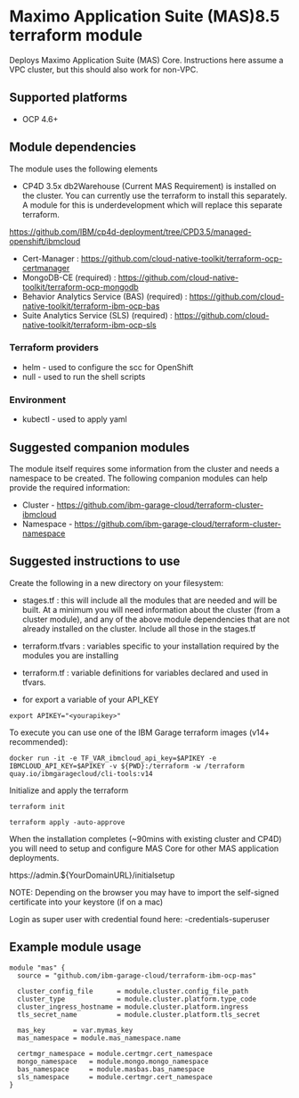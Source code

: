 #  Maximo Application Suite (MAS)8.5 terraform module

Deploys Maximo Application Suite (MAS) Core.  Instructions here assume a VPC cluster, but this should also work for non-VPC.

## Supported platforms

- OCP 4.6+

## Module dependencies

The module uses the following elements

- CP4D 3.5x db2Warehouse (Current MAS Requirement) is installed on the cluster.  You can currently use the terraform to install this separately.  A module for this is underdevelopment which will replace this separate terraform.

https://github.com/IBM/cp4d-deployment/tree/CPD3.5/managed-openshift/ibmcloud


- Cert-Manager : https://github.com/cloud-native-toolkit/terraform-ocp-certmanager
- MongoDB-CE (required) : https://github.com/cloud-native-toolkit/terraform-ocp-mongodb
- Behavior Analytics Service (BAS) (required) : https://github.com/cloud-native-toolkit/terraform-ibm-ocp-bas
- Suite Analytics Service (SLS) (required) : https://github.com/cloud-native-toolkit/terraform-ibm-ocp-sls

### Terraform providers

- helm - used to configure the scc for OpenShift
- null - used to run the shell scripts

### Environment

- kubectl - used to apply yaml 

## Suggested companion modules

The module itself requires some information from the cluster and needs a
namespace to be created. The following companion
modules can help provide the required information:

- Cluster - https://github.com/ibm-garage-cloud/terraform-cluster-ibmcloud
- Namespace - https://github.com/ibm-garage-cloud/terraform-cluster-namespace

## Suggested instructions to use

Create the following in a new directory on your filesystem:

- stages.tf : this will include all the modules that are needed and will be built.  At a minimum you will need information about the cluster (from a cluster module), and any of the above module dependencies that are not already installed on the cluster.  Include all those in the stages.tf

- terraform.tfvars : variables specific to your installation required by the modules you are installing

- terraform.tf : variable definitions for variables declared and used in tfvars.

- for export a variable of your API_KEY

`export APIKEY="<yourapikey>"`

To execute you can use one of the IBM Garage terraform images (v14+ recommended):

`docker run -it -e TF_VAR_ibmcloud_api_key=$APIKEY -e IBMCLOUD_API_KEY=$APIKEY -v ${PWD}:/terraform -w /terraform quay.io/ibmgaragecloud/cli-tools:v14`

Initialize and apply the terraform

`terraform init`

`terraform apply -auto-approve`

When the installation completes (~90mins with existing cluster and CP4D) you will need to setup and configure MAS Core for other MAS application deployments.  

https://admin.${YourDomainURL}/initialsetup

NOTE: Depending on the browser you may have to import the self-signed certificate into your keystore (if on a mac)

Login as super user with credential found here: <yourmasInstanceID>-credentials-superuser


## Example module usage

```hcl-terraform
module "mas" {
  source = "github.com/ibm-garage-cloud/terraform-ibm-ocp-mas"

  cluster_config_file      = module.cluster.config_file_path
  cluster_type             = module.cluster.platform.type_code
  cluster_ingress_hostname = module.cluster.platform.ingress
  tls_secret_name          = module.cluster.platform.tls_secret
  
  mas_key       = var.mymas_key
  mas_namespace = module.mas_namespace.name
  
  certmgr_namespace = module.certmgr.cert_namespace
  mongo_namespace   = module.mongo.mongo_namespace
  bas_namespace     = module.masbas.bas_namespace
  sls_namespace     = module.certmgr.cert_namespace
}
```

